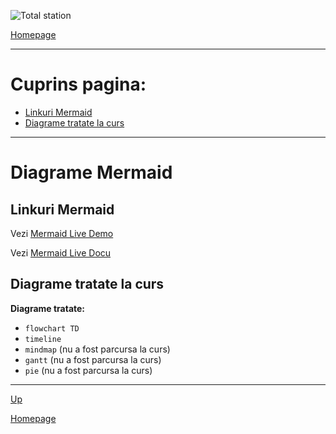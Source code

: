 <script id="MathJax-script" async src="https://cdn.jsdelivr.net/npm/mathjax@3/es5/tex-mml-chtml.js"></script>


![Total station](https://metricop.com/cdn/shop/articles/trimble-total-station.jpg?v=1677673954&width=1100)

[Homepage](/index.html)

***

# Cuprins pagina:

- [Linkuri Mermaid](#linkuri-mermaid)
- [Diagrame tratate la curs](#diagrame-tratate-la-curs)

***

# Diagrame Mermaid

## Linkuri Mermaid

Vezi [Mermaid Live Demo](https://mermaid.live/)

Vezi [Mermaid Live Docu](https://mermaid.js.org/intro/getting-started.html)

## Diagrame tratate la curs

**Diagrame tratate:**
- `flowchart TD`
- `timeline`
- `mindmap` (nu a fost parcursa la curs)
- `gantt` (nu a fost parcursa la curs)
- `pie` (nu a fost parcursa la curs)

***

[Up](#cuprins-pagina)

[Homepage](index)